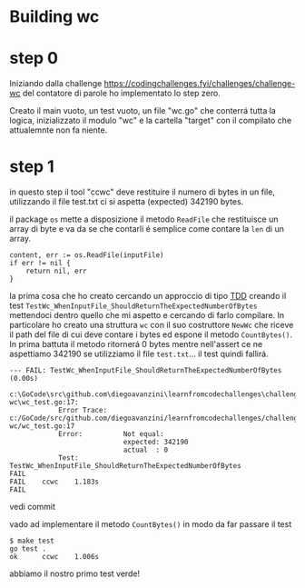 # Building wc
# step 0

Iniziando dalla  challenge https://codingchallenges.fyi/challenges/challenge-wc del contatore di parole ho implementato lo step zero.

Creato il main vuoto, un test vuoto, un file "wc.go" che conterrá tutta la logica, inizializzato il modulo "wc" e la cartella "target" con il compilato che attualemnte non fa niente.

# step 1

in questo step il tool "ccwc" deve restituire il numero di bytes in un file, utilizzando il file test.txt ci si aspetta (expected) 342190 bytes. 

il package `os` mette a disposizione il metodo `ReadFile` che restituisce un array di byte e va da se che contarli é semplice come contare la `len` di un array.

```golang
content, err := os.ReadFile(inputFile)
if err != nil {
    return nil, err
}
```
la prima cosa che ho creato cercando un approccio di tipo [TDD](https://it.wikipedia.org/wiki/Test_driven_development) creando il test `TestWc_WhenInputFile_ShouldReturnTheExpectedNumberOfBytes` mettendoci dentro quello che mi aspetto e cercando di farlo compilare. In particolare ho creato una struttura `wc` con il suo costruttore `NewWc` che riceve il path del file di cui deve contare i bytes ed espone il metodo `CountBytes()`. In prima battuta il metodo ritornerá 0 bytes mentre nell'assert ce ne aspettiamo 342190 se utilizziamo il file `test.txt`... il test quindi fallirá.
```
--- FAIL: TestWc_WhenInputFile_ShouldReturnTheExpectedNumberOfBytes (0.00s)
    c:\GoCode\src\github.com\diegoavanzini\learnfromcodechallenges\challenge-wc\wc_test.go:17: 
        	Error Trace:	c:/GoCode/src/github.com/diegoavanzini/learnfromcodechallenges/challenge-wc/wc_test.go:17
        	Error:      	Not equal: 
        	            	expected: 342190
        	            	actual  : 0
        	Test:       	TestWc_WhenInputFile_ShouldReturnTheExpectedNumberOfBytes
FAIL
FAIL	ccwc	1.183s
FAIL
```
vedi commit

vado ad implementare il metodo `CountBytes()` in modo da far passare il test
```
$ make test
go test .
ok      ccwc    1.006s
```
abbiamo il nostro primo test verde!